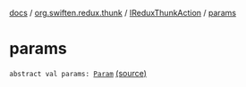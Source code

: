[docs](../../index.md) / [org.swiften.redux.thunk](../index.md) / [IReduxThunkAction](index.md) / [params](./params.md)

# params

`abstract val params: `[`Param`](index.md#Param) [(source)](https://github.com/protoman92/KotlinRedux/tree/master/common/common-thunk/src/main/kotlin/org/swiften/redux/thunk/ThunkMiddleware.kt#L49)